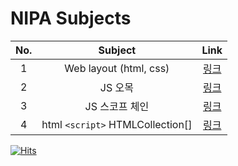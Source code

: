 # NIPA Subjects

| No. | Subject | Link |
|:---:|:---:|:---:|
| 1 | Web layout (html, css) | [링크](web_basic/) |
| 2 | JS 오목 | [링크](subjects/230724/) |
| 3 | JS 스코프 체인 | [링크](subjects/230726/) |
| 4 | html `<script>` HTMLCollection[] | [링크](subjects/230727/) |

[![Hits](https://hits.seeyoufarm.com/api/count/incr/badge.svg?url=https%3A%2F%2Fgithub.com%2Furakasumi%2FNIPA&count_bg=%23FF2D2D&title_bg=%23555555&icon=&icon_color=%23E7E7E7&title=hits&edge_flat=false)](https://hits.seeyoufarm.com)

